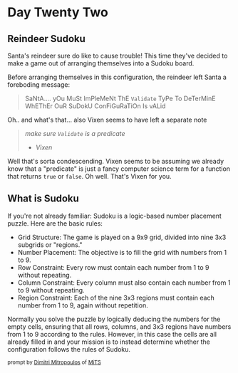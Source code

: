 # Day Twenty Two

## Reindeer Sudoku

Santa's reindeer sure do like to cause trouble! This time they've decided to make a game out of arranging themselves into a Sudoku board.

Before arranging themselves in this configuration, the reindeer left Santa a foreboding message:

> SaNtA.... yOu MuSt ImPleMeNt ThE `Validate` TyPe To DeTerMinE WhEThEr OuR SuDokU ConFiGuRaTiOn Is vALid

Oh.. and what's that... also Vixen seems to have left a separate note

> _make sure `Validate` is a predicate_
> - _Vixen_

Well that's sorta condescending. Vixen seems to be assuming we already know that a \"predicate\" is just a fancy computer science term for a function that returns `true` or `false`. Oh well. That's Vixen for you.

## What is Sudoku

If you're not already familiar: Sudoku is a logic-based number placement puzzle. Here are the basic rules:

- Grid Structure: The game is played on a 9x9 grid, divided into nine 3x3 subgrids or \"regions.\"
- Number Placement: The objective is to fill the grid with numbers from 1 to 9.
- Row Constraint: Every row must contain each number from 1 to 9 without repeating.
- Column Constraint: Every column must also contain each number from 1 to 9 without repeating.
- Region Constraint: Each of the nine 3x3 regions must contain each number from 1 to 9, again without repetition.

Normally you solve the puzzle by logically deducing the numbers for the empty cells, ensuring that all rows, columns, and 3x3 regions have numbers from 1 to 9 according to the rules. However, in this case the cells are all already filled in and your mission is to instead determine whether the configuration follows the rules of Sudoku.
 

 <sub>prompt by [Dimitri Mitropoulos](https://github.com/dimitropoulos) of [MiTS](https://michigantypescript.com)</sub>